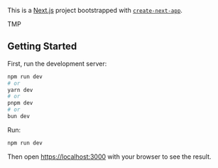 This is a [Next.js](https://nextjs.org) project bootstrapped with [`create-next-app`](https://nextjs.org/docs/app/api-reference/cli/create-next-app).

TMP

## Getting Started

First, run the development server:

```bash
npm run dev
# or
yarn dev
# or
pnpm dev
# or
bun dev
```

Run:

```bash
npm run dev
```

Then open [https://localhost:3000](https://localhost:3000) with your browser to see the result.
